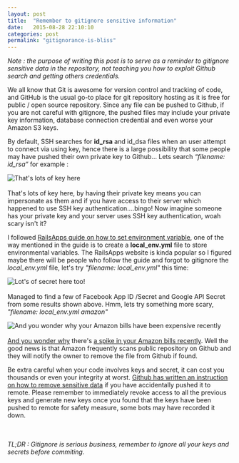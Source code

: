 ```yaml
---
layout: post
title:  "Remember to gitignore sensitive information"
date:   2015-08-28 22:10:10
categories: post
permalink: "gitignorance-is-bliss"
---
```


_Note : the purpose of writing this post is to serve as a reminder to gitignore sensitive data in the repository, not teaching you how to exploit Github search and getting others credentials._

We all know that Git is awesome for version control and tracking of code, and GitHub is the usual go-to place for git repository hosting as it is free for public / open source repository. Since any file can be pushed to Github, if you are not careful with gitignore, the pushed files may include your private key information, database connection credential and even worse your Amazon S3 keys. 

By default, SSH searches for **id_rsa** and id_dsa files when an user attempt to connect via using key, hence there is a large possibility that some people may have pushed their own private key to Github… Lets search _“filename:_ _id_rsa”_ for example : 

![That's lots of key here](https://littlefoximage.s3.amazonaws.com/post16/rsakeys.png)
<br><br>
That's lots of key here, by having their private key means you can impersonate as them and if you have access to their server which happened to use SSH key authentication....bingo! Now imagine someone has your private key and your server uses SSH key authentication, woah scary isn't it?  

I followed [RailsApps guide on how to set environment variable](http://railsapps.github.io/rails-environment-variables.html), one of the way mentioned in the guide is to create a **local_env.yml** file to store environmental variables. The RailsApps website is kinda popular so I figured maybe there will be people who follow the guide and forgot to gitignore the _local_env.yml_ file, let's try _"filename:_ _local_env.yml"_ this time: 

![Lot's of secret here too!](https://littlefoximage.s3.amazonaws.com/post16/localenvyaml.png)
<br><br>
Managed to find a few of Facebook App ID /Secret and Google API Secret from some results shown above. Hmm, lets try something more scary, _"filename:_ _local_env.yml_ _amazon"_

![And you wonder why your Amazon bills have been expensive recently](https://littlefoximage.s3.amazonaws.com/post16/amazons3keys.png)
<br><br>
[And you wonder why](https://securosis.com/blog/my-500-cloud-security-screwup) there's [a spike in your Amazon bills recently](http://vertis.io/2013/12/16/unauthorised-litecoin-mining.html). Well the good news is that Amazon frequently scans public repository on Github and they will notify the owner to remove the file from Github if found.

Be extra careful when your code involves keys and secret, it can cost you thousands or even your integrity at worst. [Github has written an instruction on how to remove sensitive data](https://help.github.com/articles/remove-sensitive-data/) if you have accidentally pushed it to remote. Please remember to immediately revoke access to all the previous keys and generate new keys once you found that the keys have been pushed to remote for safety measure, some bots may have recorded it down.

<br><br>
<em>TL;DR : Gitignore is serious business, remember to ignore all your keys and secrets before commiting.</em>
